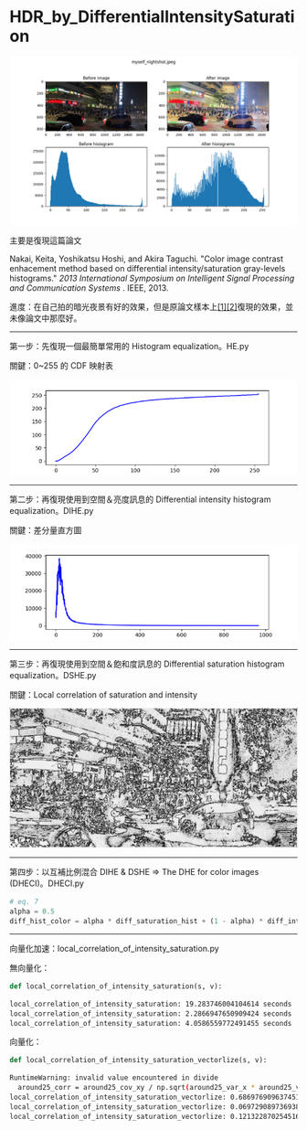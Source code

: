# **HDR_by_DifferentialIntensitySaturation**

![result_myself_nightshot](pictures/result_myself_nightshot.jpeg.png)

主要是復現這篇論文

Nakai, Keita, Yoshikatsu Hoshi, and Akira Taguchi. "Color image contrast enhacement method based on differential intensity/saturation gray-levels histograms."  *2013 International Symposium on Intelligent Signal Processing and Communication Systems* . IEEE, 2013.

進度：在自己拍的暗光夜景有好的效果，但是原論文樣本上[[1]](pictures/result_bridge.jpg.png)[[2]](pictures/result_cherryblossom.jpg.png)復現的效果，並未像論文中那麼好。

---

第一步：先復現一個最簡單常用的 Histogram equalization。HE.py

關鍵：0~255 的 CDF 映射表

![cdf](pictures/cdf.png)

---

第二步：再復現使用到空間＆亮度訊息的 Differential intensity histogram equalization。DIHE.py

關鍵：差分量直方圖

![diff_hist](pictures/diff_hist.png)

---

第三步：再復現使用到空間＆飽和度訊息的 Differential saturation histogram equalization。DSHE.py

關鍵：Local correlation of saturation and intensity

![local_corr](pictures/local_correlation_of_intensity_saturation.png)

---

第四步：以互補比例混合 DIHE & DSHE => The DHE for color images (DHECI)。DHECI.py

```python
# eq. 7
alpha = 0.5
diff_hist_color = alpha * diff_saturation_hist + (1 - alpha) * diff_intensity_hist
```

---

向量化加速：local_correlation_of_intensity_saturation.py

無向量化：

```python
def local_correlation_of_intensity_saturation(s, v):
```

```bash
local_correlation_of_intensity_saturation: 19.283746004104614 seconds
local_correlation_of_intensity_saturation: 2.2866947650909424 seconds
local_correlation_of_intensity_saturation: 4.0586559772491455 seconds
```

向量化：

```python
def local_correlation_of_intensity_saturation_vectorlize(s, v):
```

```bash
RuntimeWarning: invalid value encountered in divide
  around25_corr = around25_cov_xy / np.sqrt(around25_var_x * around25_var_y)
local_correlation_of_intensity_saturation_vectorlize: 0.6869769096374512 seconds
local_correlation_of_intensity_saturation_vectorlize: 0.06972908973693848 seconds
local_correlation_of_intensity_saturation_vectorlize: 0.1213228702545166 seconds
```
